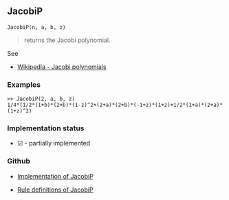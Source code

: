 ## JacobiP

```
JacobiP(n, a, b, z)
```

> returns the Jacobi polynomial. 
   

See
* [Wikipedia - Jacobi polynomials](https://en.wikipedia.org/wiki/Jacobi_polynomials) 

### Examples

```
>> JacobiP(2, a, b, z)
1/4*(1/2*(1+b)*(2+b)*(1-z)^2+(2+a)*(2+b)*(-1+z)*(1+z)+1/2*(1+a)*(2+a)*(1+z)^2)
```

### Implementation status

* &#x2611; - partially implemented

### Github

* [Implementation of JacobiP](https://github.com/axkr/symja_android_library/blob/master/symja_android_library/matheclipse-core/src/main/java/org/matheclipse/core/builtin/PolynomialFunctions.java#L1775) 

* [Rule definitions of JacobiP](https://github.com/axkr/symja_android_library/blob/master/symja_android_library/rules/JacobiPRules.m) 

